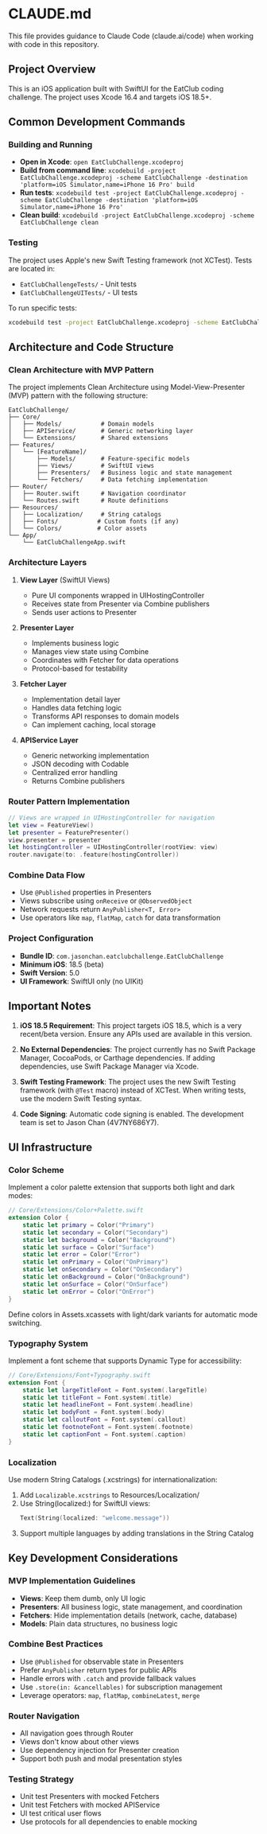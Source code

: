 # CLAUDE.md

This file provides guidance to Claude Code (claude.ai/code) when working with code in this repository.

## Project Overview

This is an iOS application built with SwiftUI for the EatClub coding challenge. The project uses Xcode 16.4 and targets iOS 18.5+.

## Common Development Commands

### Building and Running
- **Open in Xcode**: `open EatClubChallenge.xcodeproj`
- **Build from command line**: `xcodebuild -project EatClubChallenge.xcodeproj -scheme EatClubChallenge -destination 'platform=iOS Simulator,name=iPhone 16 Pro' build`
- **Run tests**: `xcodebuild test -project EatClubChallenge.xcodeproj -scheme EatClubChallenge -destination 'platform=iOS Simulator,name=iPhone 16 Pro'`
- **Clean build**: `xcodebuild -project EatClubChallenge.xcodeproj -scheme EatClubChallenge clean`

### Testing
The project uses Apple's new Swift Testing framework (not XCTest). Tests are located in:
- `EatClubChallengeTests/` - Unit tests
- `EatClubChallengeUITests/` - UI tests

To run specific tests:
```bash
xcodebuild test -project EatClubChallenge.xcodeproj -scheme EatClubChallenge -only-testing:EatClubChallengeTests/SpecificTestClass/testMethod
```

## Architecture and Code Structure

### Clean Architecture with MVP Pattern
The project implements Clean Architecture using Model-View-Presenter (MVP) pattern with the following structure:

```
EatClubChallenge/
├── Core/
│   ├── Models/           # Domain models
│   ├── APIService/       # Generic networking layer
│   └── Extensions/       # Shared extensions
├── Features/
│   └── [FeatureName]/
│       ├── Models/       # Feature-specific models
│       ├── Views/        # SwiftUI views
│       ├── Presenters/   # Business logic and state management
│       └── Fetchers/     # Data fetching implementation
├── Router/
│   ├── Router.swift      # Navigation coordinator
│   └── Routes.swift      # Route definitions
├── Resources/
│   ├── Localization/     # String catalogs
│   ├── Fonts/           # Custom fonts (if any)
│   └── Colors/          # Color assets
└── App/
    └── EatClubChallengeApp.swift

```

### Architecture Layers

1. **View Layer** (SwiftUI Views)
   - Pure UI components wrapped in UIHostingController
   - Receives state from Presenter via Combine publishers
   - Sends user actions to Presenter

2. **Presenter Layer**
   - Implements business logic
   - Manages view state using Combine
   - Coordinates with Fetcher for data operations
   - Protocol-based for testability

3. **Fetcher Layer**
   - Implementation detail layer
   - Handles data fetching logic
   - Transforms API responses to domain models
   - Can implement caching, local storage

4. **APIService Layer**
   - Generic networking implementation
   - JSON decoding with Codable
   - Centralized error handling
   - Returns Combine publishers

### Router Pattern Implementation
```swift
// Views are wrapped in UIHostingController for navigation
let view = FeatureView()
let presenter = FeaturePresenter()
view.presenter = presenter
let hostingController = UIHostingController(rootView: view)
router.navigate(to: .feature(hostingController))
```

### Combine Data Flow
- Use `@Published` properties in Presenters
- Views subscribe using `onReceive` or `@ObservedObject`
- Network requests return `AnyPublisher<T, Error>`
- Use operators like `map`, `flatMap`, `catch` for data transformation

### Project Configuration
- **Bundle ID**: `com.jasonchan.eatclubchallenge.EatClubChallenge`
- **Minimum iOS**: 18.5 (beta)
- **Swift Version**: 5.0
- **UI Framework**: SwiftUI only (no UIKit)

## Important Notes

1. **iOS 18.5 Requirement**: This project targets iOS 18.5, which is a very recent/beta version. Ensure any APIs used are available in this version.

2. **No External Dependencies**: The project currently has no Swift Package Manager, CocoaPods, or Carthage dependencies. If adding dependencies, use Swift Package Manager via Xcode.

3. **Swift Testing Framework**: The project uses the new Swift Testing framework (with `@Test` macro) instead of XCTest. When writing tests, use the modern Swift Testing syntax.

4. **Code Signing**: Automatic code signing is enabled. The development team is set to Jason Chan (4V7NY686Y7).

## UI Infrastructure

### Color Scheme
Implement a color palette extension that supports both light and dark modes:

```swift
// Core/Extensions/Color+Palette.swift
extension Color {
    static let primary = Color("Primary")
    static let secondary = Color("Secondary")
    static let background = Color("Background")
    static let surface = Color("Surface")
    static let error = Color("Error")
    static let onPrimary = Color("OnPrimary")
    static let onSecondary = Color("OnSecondary")
    static let onBackground = Color("OnBackground")
    static let onSurface = Color("OnSurface")
    static let onError = Color("OnError")
}
```

Define colors in Assets.xcassets with light/dark variants for automatic mode switching.

### Typography System
Implement a font scheme that supports Dynamic Type for accessibility:

```swift
// Core/Extensions/Font+Typography.swift
extension Font {
    static let largeTitleFont = Font.system(.largeTitle)
    static let titleFont = Font.system(.title)
    static let headlineFont = Font.system(.headline)
    static let bodyFont = Font.system(.body)
    static let calloutFont = Font.system(.callout)
    static let footnoteFont = Font.system(.footnote)
    static let captionFont = Font.system(.caption)
}
```

### Localization
Use modern String Catalogs (.xcstrings) for internationalization:

1. Add `Localizable.xcstrings` to Resources/Localization/
2. Use String(localized:) for SwiftUI views:
   ```swift
   Text(String(localized: "welcome.message"))
   ```
3. Support multiple languages by adding translations in the String Catalog

## Key Development Considerations

### MVP Implementation Guidelines
- **Views**: Keep them dumb, only UI logic
- **Presenters**: All business logic, state management, and coordination
- **Fetchers**: Hide implementation details (network, cache, database)
- **Models**: Plain data structures, no business logic

### Combine Best Practices
- Use `@Published` for observable state in Presenters
- Prefer `AnyPublisher` return types for public APIs
- Handle errors with `.catch` and provide fallback values
- Use `.store(in: &cancellables)` for subscription management
- Leverage operators: `map`, `flatMap`, `combineLatest`, `merge`

### Router Navigation
- All navigation goes through Router
- Views don't know about other views
- Use dependency injection for Presenter creation
- Support both push and modal presentation styles

### Testing Strategy
- Unit test Presenters with mocked Fetchers
- Unit test Fetchers with mocked APIService
- UI test critical user flows
- Use protocols for all dependencies to enable mocking